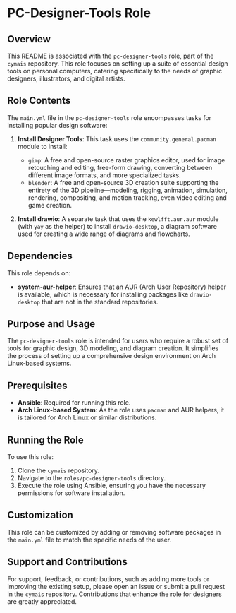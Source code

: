 # PC-Designer-Tools Role

## Overview
This README is associated with the `pc-designer-tools` role, part of the `cymais` repository. This role focuses on setting up a suite of essential design tools on personal computers, catering specifically to the needs of graphic designers, illustrators, and digital artists.

## Role Contents
The `main.yml` file in the `pc-designer-tools` role encompasses tasks for installing popular design software:

1. **Install Designer Tools**: This task uses the `community.general.pacman` module to install:
   - `gimp`: A free and open-source raster graphics editor, used for image retouching and editing, free-form drawing, converting between different image formats, and more specialized tasks.
   - `blender`: A free and open-source 3D creation suite supporting the entirety of the 3D pipeline—modeling, rigging, animation, simulation, rendering, compositing, and motion tracking, even video editing and game creation.

2. **Install drawio**: A separate task that uses the `kewlfft.aur.aur` module (with `yay` as the helper) to install `drawio-desktop`, a diagram software used for creating a wide range of diagrams and flowcharts.

## Dependencies
This role depends on:
- **system-aur-helper**: Ensures that an AUR (Arch User Repository) helper is available, which is necessary for installing packages like `drawio-desktop` that are not in the standard repositories.

## Purpose and Usage
The `pc-designer-tools` role is intended for users who require a robust set of tools for graphic design, 3D modeling, and diagram creation. It simplifies the process of setting up a comprehensive design environment on Arch Linux-based systems.

## Prerequisites
- **Ansible**: Required for running this role.
- **Arch Linux-based System**: As the role uses `pacman` and AUR helpers, it is tailored for Arch Linux or similar distributions.

## Running the Role
To use this role:
1. Clone the `cymais` repository.
2. Navigate to the `roles/pc-designer-tools` directory.
3. Execute the role using Ansible, ensuring you have the necessary permissions for software installation.

## Customization
This role can be customized by adding or removing software packages in the `main.yml` file to match the specific needs of the user.

## Support and Contributions
For support, feedback, or contributions, such as adding more tools or improving the existing setup, please open an issue or submit a pull request in the `cymais` repository. Contributions that enhance the role for designers are greatly appreciated.